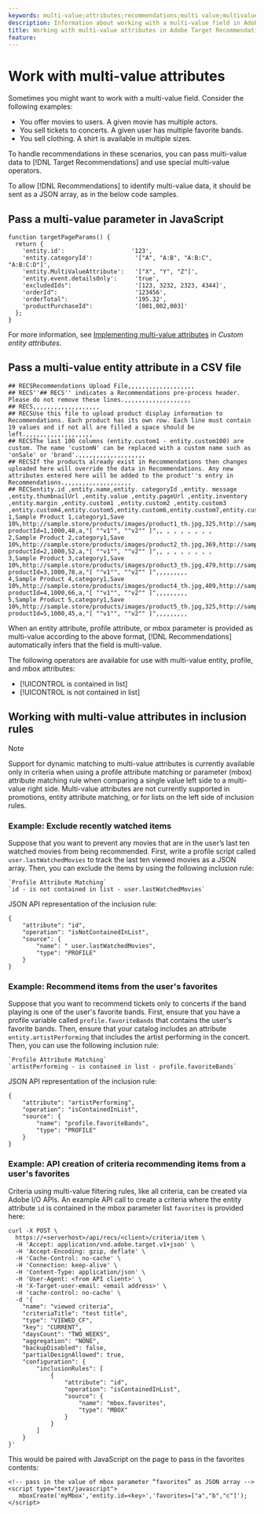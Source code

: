 ```yaml
---
keywords: multi-value;attributes;recommendations;multi value;multivalue;multi-value
description: Information about working with a multi-value field in Adobe Target Recommendations using special multi-value operators.
title: Working with multi-value attributes in Adobe Target Recommendations
feature: 
---
```


# Work with multi-value attributes

Sometimes you might want to work with a multi-value field. Consider the following examples:

* You offer movies to users. A given movie has multiple actors.
* You sell tickets to concerts. A given user has multiple favorite bands.
* You sell clothing. A shirt is available in multiple sizes.

To handle recommendations in these scenarios, you can pass multi-value data to [!DNL Target Recommendations] and use special multi-value operators.

To allow [!DNL Recommendations] to identify multi-value data, it should be sent as a JSON array, as in the below code samples.

## Pass a multi-value parameter in JavaScript

```
function targetPageParams() { 
  return { 
    'entity.id':                   '123', 
    'entity.categoryId':            '["A", "A:B", "A:B:C", "A:B:C:D"]',        
    'entity.MultiValueAttribute':   '["X", "Y", "Z"]', 
    'entity.event.detailsOnly':     'true', 
    'excludedIds":                  '[123, 3232, 2323, 4344]', 
    'orderId":                      '123456', 
    'orderTotal":                   '195.32', 
    'productPurchaseId":            '[001,002,003]' 
  }; 
}
```

For more information, see [Implementing multi-value attributes](/help/c-recommendations/c-products/custom-entity-attributes.md#section_80FEFE49E8AF415D99B739AA3CBA2A14) in *Custom entity attributes*.

## Pass a multi-value entity attribute in a CSV file

```
## RECSRecommendations Upload File,,,,,,,,,,,,,,,,,,,
## RECS''## RECS'' indicates a Recommendations pre-process header. Please do not remove these lines.,,,,,,,,,,,,,,,,,,,
## RECS,,,,,,,,,,,,,,,,,,,
## RECSUse this file to upload product display information to Recommendations. Each product has its own row. Each line must contain 19 values and if not all are filled a space should be left.,,,,,,,,,,,,,,,,,,,
## RECSThe last 100 columns (entity.custom1 - entity.custom100) are custom. The name 'customN' can be replaced with a custom name such as 'onSale' or 'brand'.,,,,,,,,,,,,,,,,,,,
## RECSIf the products already exist in Recommendations then changes uploaded here will override the data in Recommendations. Any new attributes entered here will be added to the product''s entry in Recommendations.,,,,,,,,,,,,,,,,,,,
## RECSentity.id ,entity.name,entity. categoryId ,entity. message ,entity.thumbnailUrl ,entity.value ,entity.pageUrl ,entity.inventory ,entity.margin ,entity.custom1 ,entity.custom2 ,entity.custom3 ,entity.custom4,entity.custom5,entity.custom6,entity.custom7,entity.custom8,entity.custom9,entity.custom10,
1,Sample Product 1,category1,Save 10%,http://sample.store/products/images/product1_th.jpg,325,http://sample.store/products/product_detail.jsp?productId=1,1000,48,a,"[ ""v1"", ""v2"" ]",, , , , , , , ,
2,Sample Product 2,category1,Save 10%,http://sample.store/products/images/product2_th.jpg,369,http://sample.store/products/product_detail.jsp?productId=2,1000,52,a,"[ ""v1"", ""v2"" ]",, , , , , , , ,
3,Sample Product 3,category1,Save 10%,http://sample.store/products/images/product3_th.jpg,479,http://sample.store/products/product_detail.jsp?productId=3,1000,78,a,"[ ""v1"", ""v2"" ]",,,,,,,,,
4,Sample Product 4,category1,Save 10%,http://sample.store/products/images/product4_th.jpg,409,http://sample.store/products/product_detail.jsp?productId=4,1000,66,a,"[ ""v1"", ""v2"" ]",,,,,,,,,
5,Sample Product 5,category1,Save 10%,http://sample.store/products/images/product5_th.jpg,325,http://sample.store/products/product_detail.jsp?productId=5,1000,45,a,"[ ""v1"", ""v2"" ]",,,,,,,,, 
```

When an entity attribute, profile attribute, or mbox parameter is provided as multi-value according to the above format, [!DNL Recommendations] automatically infers that the field is multi-value.

The following operators are available for use with multi-value entity, profile, and mbox attributes:

* [!UICONTROL is contained in list]
* [!UICONTROL is not contained in list]

## Working with multi-value attributes in inclusion rules

>[!NOTE]
>
>Support for dynamic matching to multi-value attributes is currently available only in criteria when using a profile attribute matching or parameter (mbox) attribute matching rule when comparing a single value left side to a multi-value right side. Multi-value attributes are not currently supported in promotions, entity attribute matching, or for lists on the left side of inclusion rules.
>

### Example: Exclude recently watched items

Suppose that you want to prevent any movies that are in the user’s last ten watched movies from being recommended. First, write a profile script called `user.lastWatchedMovies` to track the last ten viewed movies as a JSON array. Then, you can exclude the items by using the following inclusion rule:

```
`Profile Attribute Matching`
`id - is not contained in list - user.lastWatchedMovies`
```

JSON API representation of the inclusion rule:

```
{
    "attribute": "id",
    "operation": "isNotContainedInList",
    "source": {
        "name": " user.lastWatchedMovies",
        "type": "PROFILE"
    }
} 
```

### Example: Recommend items from the user's favorites

Suppose that you want to recommend tickets only to concerts if the band playing is one of the user's favorite bands. First, ensure that you have a profile variable called `profile.favoriteBands` that contains the user's favorite bands. Then, ensure that your catalog includes an attribute `entity.artistPerforming` that includes the artist performing in the concert. Then, you can use the following inclusion rule:

```
`Profile Attribute Matching`
`artistPerforming - is contained in list - profile.favoriteBands`
```

JSON API representation of the inclusion rule:

```
{
    "attribute": "artistPerforming",
    "operation": "isContainedInList",
    "source": {
        "name": "profile.favoriteBands",
        "type": "PROFILE"
    }
}
```

### Example: API creation of criteria recommending items from a user's favorites

Criteria using multi-value filtering rules, like all criteria, can be created via Adobe I/O APIs. An example API call to create a criteria where the entity attribute `id` is contained in the mbox parameter list `favorites` is provided here:

```
curl -X POST \
  https://<serverhost>/api/recs/<client>/criteria/item \
  -H 'Accept: application/vnd.adobe.target.v1+json' \
  -H 'Accept-Encoding: gzip, deflate' \
  -H 'Cache-Control: no-cache' \
  -H 'Connection: keep-alive' \
  -H 'Content-Type: application/json' \
  -H 'User-Agent: <from API client>' \
  -H 'X-Target-user-email: <email address>' \
  -H 'cache-control: no-cache' \
  -d '{
    "name": "viewed criteria",
    "criteriaTitle": "test title",
    "type": "VIEWED_CF",
    "key": "CURRENT",
    "daysCount": "TWO_WEEKS",
    "aggregation": "NONE",
    "backupDisabled": false,
    "partialDesignAllowed": true,
    "configuration": {
        "inclusionRules": [
            {
                "attribute": "id",
                "operation": "isContainedInList",
                "source": {
                    "name": "mbox.favorites",
                    "type": "MBOX"
                }
            }
        ]
    }
}'
```

This would be paired with JavaScript on the page to pass in the favorites contents:

```
<!-- pass in the value of mbox parameter “favorites” as JSON array -->
<script type="text/javascript">
   mboxCreate('myMbox','entity.id=<key>','favorites=["a","b","c"]');
</script>
```
